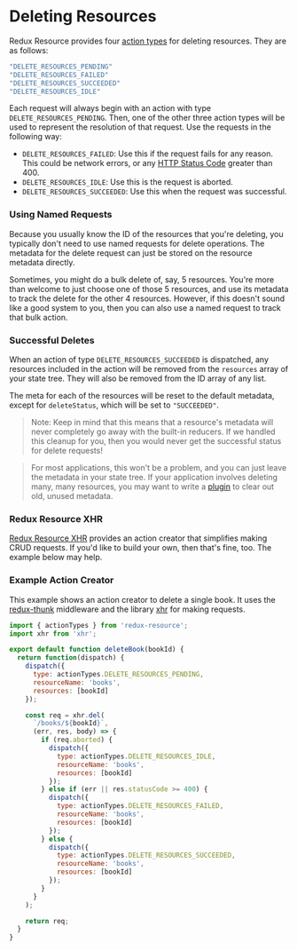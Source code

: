# Deleting Resources

Redux Resource provides four [action types](./faq/action-types.md) for
deleting resources. They are as follows:

```js
"DELETE_RESOURCES_PENDING"
"DELETE_RESOURCES_FAILED"
"DELETE_RESOURCES_SUCCEEDED"
"DELETE_RESOURCES_IDLE"
```

Each request will always begin with an action with type
`DELETE_RESOURCES_PENDING`. Then, one of the other three action types will be
used to represent the resolution of that request. Use the requests in the
following way:

- `DELETE_RESOURCES_FAILED`: Use this if the request fails for any reason. This
  could be network errors, or any
  [HTTP Status Code](https://en.wikipedia.org/wiki/List_of_HTTP_status_codes)
  greater than 400.
- `DELETE_RESOURCES_IDLE`: Use this is the request is aborted.
- `DELETE_RESOURCES_SUCCEEDED`: Use this when the request was successful.

### Using Named Requests

Because you usually know the ID of the resources that you're deleting, you
typically don't need to use named requests for delete operations. The metadata
for the delete request can just be stored on the resource metadata directly.

Sometimes, you might do a bulk delete of, say, 5 resources. You're more than
welcome to just choose one of those 5 resources, and use its metadata to track the
delete for the other 4 resources. However, if this doesn't sound like a good system
to you, then you can also use a named request to track that bulk action.

### Successful Deletes

When an action of type `DELETE_RESOURCES_SUCCEEDED` is dispatched, any resources
included in the action will be removed from the `resources` array of your state
tree. They will also be removed from the ID array of any list.

The meta for each of the resources will be reset to the default metadata,
except for `deleteStatus`, which will be set to `"SUCCEEDED"`.

> Note: Keep in mind that this means that a resource's metadata will never
  completely go away with the built-in reducers. If we handled this cleanup for
  you, then you would never get the successful status for delete requests!

> For most applications, this won't be a problem, and you can just leave the
  metadata in your state tree. If your application involves deleting many, many
  resources, you may want to write a [plugin](/docs/guides/plugins.md) to clear
  out old, unused metadata.

### Redux Resource XHR

[Redux Resource XHR](/docs/extras/redux-resource-xhr.md) 
provides an action creator that simplifies making CRUD requests. If you'd like to
build your own, then that's fine, too. The example below may help.

### Example Action Creator

This example shows an action creator to delete a single book. It uses the
[redux-thunk](https://github.com/gaearon/redux-thunk) middleware and the
library [xhr](https://github.com/naugtur/xhr) for making requests.

```js
import { actionTypes } from 'redux-resource';
import xhr from 'xhr';

export default function deleteBook(bookId) {
  return function(dispatch) {
    dispatch({
      type: actionTypes.DELETE_RESOURCES_PENDING,
      resourceName: 'books',
      resources: [bookId]
    });

    const req = xhr.del(
      `/books/${bookId}`,
      (err, res, body) => {
        if (req.aborted) {
          dispatch({
            type: actionTypes.DELETE_RESOURCES_IDLE,
            resourceName: 'books',
            resources: [bookId]
          });
        } else if (err || res.statusCode >= 400) {
          dispatch({
            type: actionTypes.DELETE_RESOURCES_FAILED,
            resourceName: 'books',
            resources: [bookId]
          });
        } else {
          dispatch({
            type: actionTypes.DELETE_RESOURCES_SUCCEEDED,
            resourceName: 'books',
            resources: [bookId]
          });
        }
      }
    );

    return req;
  }
}
```
